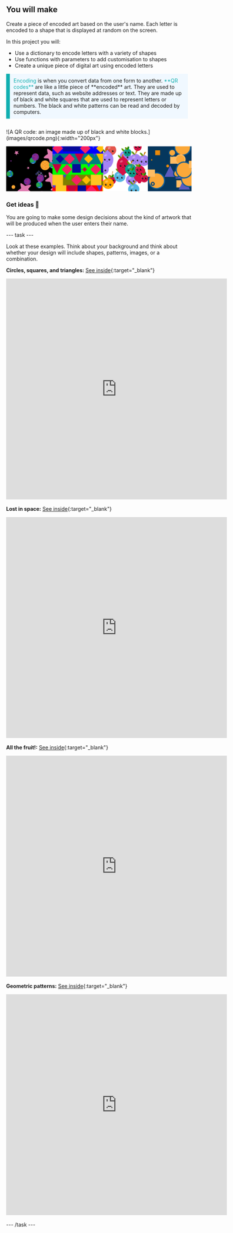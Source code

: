 ## You will make

Create a piece of encoded art based on the user's name. Each letter is encoded to a shape that is displayed at random on the screen.

In this project you will:
+ Use a dictionary to encode letters with a variety of shapes
+ Use functions with parameters to add customisation to shapes
+ Create a unique piece of digital art using encoded letters

<div style="display: flex; flex-wrap: wrap">
<div style="flex-basis: 200px; flex-grow: 1; margin-right: 10px; border-left: solid; border-width:10px; border-color: #0faeb0; background-color: aliceblue; padding: 10px; margin-bottom: 27px;">
<span style="color: #0faeb0">Encoding</span> is when you convert data from one form to another. <span style="color: #0faeb0">**QR codes**</span> are like a little piece of **encoded** art. They are used to represent data, such as website addresses or text. They are made up of black and white squares that are used to represent letters or numbers. The black and white patterns can be read and decoded by computers.
</div>
<div>
![A QR code: an image made up of black and white blocks.](images/qrcode.png){:width="200px"}
</div>
</div>

![A selection of screenshots of the example encoded art projects that can be accessed in the tasks below.](images/example-projects.png)

### Get ideas 💭

You are going to make some design decisions about the kind of artwork that will be produced when the user enters their name. 

--- task ---

Look at these examples. Think about your background and think about whether your design will include shapes, patterns, images, or a combination. 

**Circles, squares, and triangles:** [See inside](https://trinket.io/python/e9898dc6c0){:target="_blank"}

<div class="trinket">
<iframe src="https://trinket.io/embed/python/e9898dc6c0?outputOnly=true&runOption=run" width="600" height="600" frameborder="0" marginwidth="0" marginheight="0" allowfullscreen></iframe>
</div>

**Lost in space:** [See inside](https://trinket.io/python/ff931d5dd5){:target="_blank"}

<div class="trinket">
<iframe src="https://trinket.io/embed/python/ff931d5dd5?outputOnly=true&runOption=run" width="600" height="600" frameborder="0" marginwidth="0" marginheight="0" allowfullscreen></iframe>
</div>

**All the fruit!:** [See inside](https://trinket.io/python/30c1eef9d3){:target="_blank"}

<div class="trinket">
<iframe src="https://trinket.io/embed/python/30c1eef9d3?outputOnly=true&runOption=run" width="600" height="600" frameborder="0" marginwidth="0" marginheight="0" allowfullscreen></iframe>
</div>

**Geometric patterns:** [See inside](https://trinket.io/python/6067bf289c){:target="_blank"}

<div class="trinket">
<iframe src="https://trinket.io/embed/python/6067bf289c?outputOnly=true&runOption=run" width="600" height="600" frameborder="0" marginwidth="0" marginheight="0" allowfullscreen></iframe>
</div>

--- /task ---


